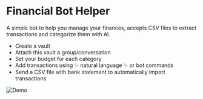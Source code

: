 # Financial Bot Helper

A simple bot to help you manage your finances, accepts CSV files to extract transactions and categorize them with AI.

- Create a vault
- Attach this vault a group/conversation
- Set your budget for each category
- Add transactions using ✨ natural language ✨ or bot commands
- Send a CSV file with bank statement to automatically import transactions

![Demo](./assets/demo.gif)